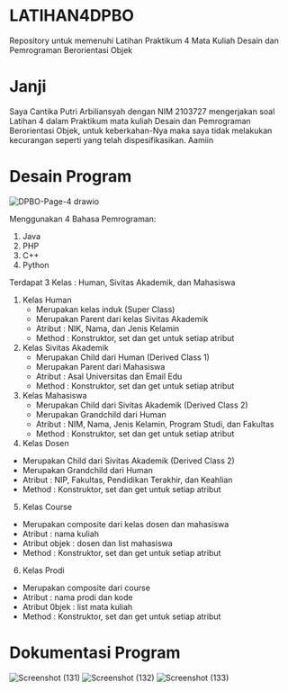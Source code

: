 # LATIHAN4DPBO
Repository untuk memenuhi Latihan Praktikum 4 Mata Kuliah Desain dan Pemrograman Berorientasi Objek

# Janji
Saya Cantika Putri Arbiliansyah dengan NIM 2103727 mengerjakan soal Latihan 4 
dalam Praktikum mata kuliah Desain dan Pemrograman Berorientasi Objek, untuk keberkahan-Nya
maka saya tidak melakukan kecurangan seperti yang telah dispesifikasikan. Aamiin

# Desain Program
![DPBO-Page-4 drawio](https://user-images.githubusercontent.com/85111014/224393074-358dab55-d447-4fe0-913f-10929b053033.png)

Menggunakan 4 Bahasa Pemrograman:
1. Java
2. PHP
3. C++
4. Python

Terdapat 3 Kelas : Human, Sivitas Akademik, dan Mahasiswa
1. Kelas Human
   - Merupakan kelas induk (Super Class)
   - Merupakan Parent dari kelas Sivitas Akademik
   - Atribut : NIK, Nama, dan Jenis Kelamin
   - Method : Konstruktor, set dan get untuk setiap atribut
2. Kelas Sivitas Akademik
   - Merupakan Child dari Human (Derived Class 1)
   - Merupakan Parent dari Mahasiswa
   - Atribut : Asal Universitas dan Email Edu
   - Method : Konstruktor, set dan get untuk setiap atribut
3. Kelas Mahasiswa
   - Merupakan Child dari Sivitas Akademik (Derived Class 2)
   - Merupakan Grandchild dari Human
   - Atribut : NIM, Nama, Jenis Kelamin, Program Studi, dan Fakultas
   - Method : Konstruktor, set dan get untuk setiap atribut
 4. Kelas Dosen
   - Merupakan Child dari Sivitas Akademik (Derived Class 2)
   - Merupakan Grandchild dari Human
   - Atribut : NIP, Fakultas, Pendidikan Terakhir, dan Keahlian
   - Method : Konstruktor, set dan get untuk setiap atribut
 5. Kelas Course
   - Merupakan composite dari kelas dosen dan mahasiswa
   - Atribut : nama kuliah
   - Atribut objek : dosen dan list mahasiswa
   - Method : Konstruktor, set dan get untuk setiap atribut
  6. Kelas Prodi
  - Merupakan composite dari course
  - Atribut : nama prodi dan kode
  - Atribut 0bjek : list mata kuliah
  - Method : Konstruktor, set dan get untuk setiap atribut

# Dokumentasi Program
![Screenshot (131)](https://user-images.githubusercontent.com/85111014/224393281-04e24268-ca70-47d0-a48f-da03fe2b162a.png)
![Screenshot (132)](https://user-images.githubusercontent.com/85111014/224393322-132d73cd-2004-42ff-a4f3-34c03eb27834.png)
![Screenshot (133)](https://user-images.githubusercontent.com/85111014/224393331-b557549b-f0b6-456c-95d9-9df60be437c6.png)





